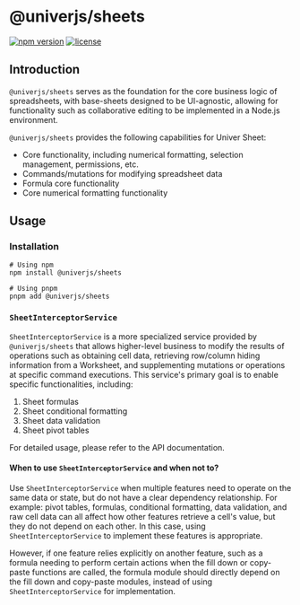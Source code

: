 # @univerjs/sheets

[![npm version](https://img.shields.io/npm/v/@univerjs/sheets)](https://npmjs.org/package/@univerjs/sheets)
[![license](https://img.shields.io/npm/l/@univerjs/sheets)](https://img.shields.io/npm/l/@univerjs/sheets)

## Introduction

`@univerjs/sheets` serves as the foundation for the core business logic of spreadsheets, with base-sheets designed to be UI-agnostic, allowing for functionality such as collaborative editing to be implemented in a Node.js environment.

`@univerjs/sheets` provides the following capabilities for Univer Sheet:

* Core functionality, including numerical formatting, selection management, permissions, etc.
* Commands/mutations for modifying spreadsheet data
* Formula core functionality
* Core numerical formatting functionality

## Usage

### Installation

```shell
# Using npm
npm install @univerjs/sheets

# Using pnpm
pnpm add @univerjs/sheets
```

### `SheetInterceptorService`

`SheetInterceptorService` is a more specialized service provided by `@univerjs/sheets` that allows higher-level business to modify the results of operations such as obtaining cell data, retrieving row/column hiding information from a Worksheet, and supplementing mutations or operations at specific command executions. This service's primary goal is to enable specific functionalities, including:

1. Sheet formulas
2. Sheet conditional formatting
3. Sheet data validation
4. Sheet pivot tables

For detailed usage, please refer to the API documentation.

#### When to use `SheetInterceptorService` and when not to?

Use `SheetInterceptorService` when multiple features need to operate on the same data or state, but do not have a clear dependency relationship. For example: pivot tables, formulas, conditional formatting, data validation, and raw cell data can all affect how other features retrieve a cell's value, but they do not depend on each other. In this case, using `SheetInterceptorService` to implement these features is appropriate.

However, if one feature relies explicitly on another feature, such as a formula needing to perform certain actions when the fill down or copy-paste functions are called, the formula module should directly depend on the fill down and copy-paste modules, instead of using `SheetInterceptorService` for implementation.
